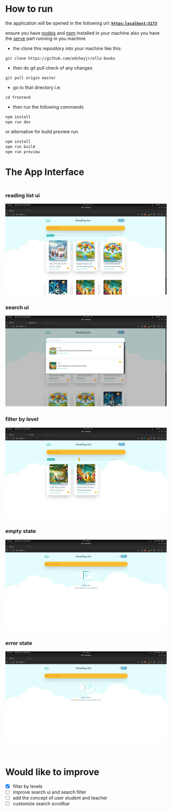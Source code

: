 # How to run

the application will be opened in the following url: [**`https:localhost:5173`**](https:localhost:5173)

ensure you have [nodejs](https://nodejs.org/en) and [npm](https://www.npmjs.com/) installed in your machine also you have the [serve](https://github.com/edcheyjr/ello-books/backend) part running in you machine

- the clone this repository into your machine like this:

```
git clone https://github.com/edcheyjr/ello-books

```

- then do git pull check of any changes

```
git pull origin master

```

- go to that directory i.e:

```
cd frontend

```

- then run the following commands

```
npm install
npm run dev

```

or alternative for build preview run

```
npm install
npm run build
npm run preview

```

# The App Interface

<div style="display: flex; justify-content: space-between; flex-direction:column;">
<div style="margin-top:4px;">
<h3>reading list ui</h3>
  <img src="images/Screenshot_1.2.png" alt="books" title="nreading list" style="max-width: 100%; max-height: 100%; width: auto; height: auto; margin-right: 10px;">
  <!-- <img src="images/Screenshot_1.0.png" alt="books" title="nreading list" style="max-width: 100%; max-height: 100%; width: auto; height: auto; margin-right: 10px;"> -->
</div>
<div style="margin-top:4px;">
<h3>search ui</h3>
  <img src="images/Screenshot_2.2.png" alt="search" title="search of books" style="max-width: 100%; max-height: 100%; width: auto; height: auto; margin-right: 10px;">
  </div>
   <div style="margin-top:4px;">
      <h3>filter by level</h3>
      <img src="images/Screenshot_5.1.png" alt="filter by level image" title="filter by level image" style="max-width: 100%; max-height: 100%; width: auto; height: auto; margin-right: 10px;">
  </div>
  <div style="margin-top:4px;">
    <h3>empty state</h3>
    <img src="images/Screenshot_3.png" alt="empty state" title="no books in reading list" style="max-width: 100%; max-height: 100%; width: auto; height: auto; margin-right: 10px;">
  </div>
   <div style="margin-top:4px;">
      <h3>error state</h3>
      <img src="images/Screenshot_4.png" alt="error state" title="server error state" style="max-width: 100%; max-height: 100%; width: auto; height: auto; margin-right: 10px;">
  </div>
</div>

<br>
<br>

# Would like to improve

- [x] filter by levels
- [ ] improve search ui and search filter
- [ ] add the concept of user student and teacher
- [ ] customize search scrollbar
